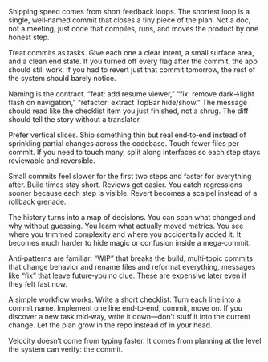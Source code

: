 Shipping speed comes from short feedback loops. The shortest loop is a single, well‑named commit that closes a tiny piece of the plan. Not a doc, not a meeting, just code that compiles, runs, and moves the product by one honest step.

Treat commits as tasks. Give each one a clear intent, a small surface area, and a clean end state. If you turned off every flag after the commit, the app should still work. If you had to revert just that commit tomorrow, the rest of the system should barely notice.

Naming is the contract. “feat: add resume viewer,” “fix: remove dark→light flash on navigation,” “refactor: extract TopBar hide/show.” The message should read like the checklist item you just finished, not a shrug. The diff should tell the story without a translator.

Prefer vertical slices. Ship something thin but real end‑to‑end instead of sprinkling partial changes across the codebase. Touch fewer files per commit. If you need to touch many, split along interfaces so each step stays reviewable and reversible.

Small commits feel slower for the first two steps and faster for everything after. Build times stay short. Reviews get easier. You catch regressions sooner because each step is visible. Revert becomes a scalpel instead of a rollback grenade.

The history turns into a map of decisions. You can scan what changed and why without guessing. You learn what actually moved metrics. You see where you trimmed complexity and where you accidentally added it. It becomes much harder to hide magic or confusion inside a mega‑commit.

Anti‑patterns are familiar: “WIP” that breaks the build, multi‑topic commits that change behavior and rename files and reformat everything, messages like “fix” that leave future‑you no clue. These are expensive later even if they felt fast now.

A simple workflow works. Write a short checklist. Turn each line into a commit name. Implement one line end‑to‑end, commit, move on. If you discover a new task mid‑way, write it down—don’t stuff it into the current change. Let the plan grow in the repo instead of in your head.

Velocity doesn’t come from typing faster. It comes from planning at the level the system can verify: the commit.


